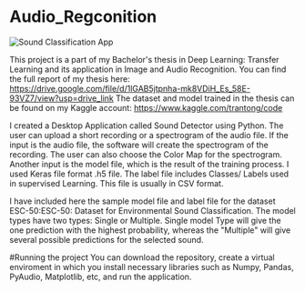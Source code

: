 # Audio_Regconition
![Sound Classification App](https://github.com/TongBaoTran/Audio_Regconition/assets/39885305/54843d79-addf-4859-a107-b465b6a68032)


This project is a part of my Bachelor's thesis in Deep Learning: Transfer Learning and its application in Image and Audio Recognition. 
 You can find the full report of my thesis here: https://drive.google.com/file/d/1lGAB5jtpnha-mk8VDiH_Es_58E-93VZ7/view?usp=drive_link
 The dataset and model trained in the thesis can be found on my Kaggle account: https://www.kaggle.com/trantong/code

 I created a Desktop Application called Sound Detector using Python. The user can upload a short recording or a spectrogram of the audio file. If the input is the audio file, the software will create the spectrogram of the recording. The user can also choose the Color Map for the spectrogram. Another input is the model file, which is the result of the training process. I used Keras file format .h5 file. The label file includes Classes/ Labels used in supervised Learning. This file is usually in CSV format.

 I have included here the sample model file and label file for the dataset ESC-50:ESC-50: Dataset for Environmental Sound Classification. The model types have two types: Single or Multiple. Single model Type will give the one prediction with the highest probability, whereas the "Multiple" will give several possible predictions for the selected sound. 

 #Running the project
 You can download the repository, create a virtual enviroment in which you install necessary libraries such as Numpy, Pandas, PyAudio, Matplotlib, etc, and run the application.
